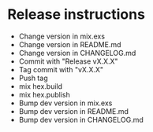 Release instructions
====================

* Change version in mix.exs
* Change version in README.md
* Change version in CHANGELOG.md
* Commit with "Release vX.X.X"
* Tag commit with "vX.X.X"
* Push tag
* mix hex.build
* mix hex.publish
* Bump dev version in mix.exs
* Bump dev version in README.md
* Bump dev version in CHANGELOG.md
